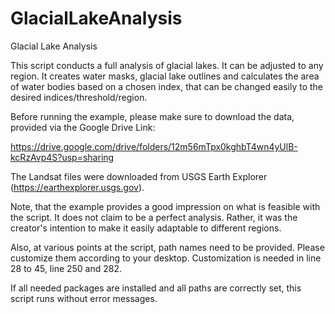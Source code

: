 # GlacialLakeAnalysis

Glacial Lake Analysis 

This script conducts a full analysis of glacial lakes. 
It can be adjusted to any region.
It creates water masks, glacial lake outlines and calculates the area of water bodies based on a chosen index, 
that can be changed easily to the desired indices/threshold/region. 


Before running the example, please make sure to download the data, provided via the Google Drive Link:

https://drive.google.com/drive/folders/12m56mTpx0kghbT4wn4yUlB-kcRzAvp4S?usp=sharing


The Landsat files were downloaded from USGS Earth Explorer (https://earthexplorer.usgs.gov).

Note, that the example provides a good impression on what is feasible with the script. 
It does not claim to be a perfect analysis. Rather, it was the creator's intention to make it easily adaptable to different regions. 

Also, at various points at the script, path names need to be provided.
Please customize them according to your desktop. 
Customization is needed in line 28 to 45, line 250 and 282. 

If all needed packages are installed and all paths are correctly set, this script runs without error messages.
